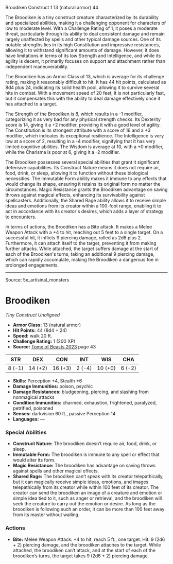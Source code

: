 <MonsterName/>Broodiken</MonsterName>
<CreatureType/>Construct</CreatureType>
<CR/>1</CR>
<AC/>13 (natural armor)</AC>
<HP/>44</HP>
<summary>The Broodiken is a tiny construct creature characterized by its durability and specialized abilities, making it a challenging opponent for characters of low to moderate level. With a Challenge Rating of 1, it poses a moderate threat, particularly through its ability to deal consistent damage and remain largely unaffected by spells and other typical damage sources. One of its notable strengths lies in its high Constitution and impressive resistances, allowing it to withstand significant amounts of damage. However, it does have limitations in terms of its low Strength and Intelligence, and while its agility is decent, it primarily focuses on support and attachment rather than independent maneuverability. </summary>

<detail>

The Broodiken has an Armor Class of 13, which is average for its challenge rating, making it reasonably difficult to hit. It has 44 hit points, calculated as 8d4 plus 24, indicating its solid health pool, allowing it to survive several hits in combat. With a movement speed of 20 feet, it is not particularly fast, but it compensates this with the ability to deal damage effectively once it has attached to a target.

The Strength of the Broodiken is 8, which results in a -1 modifier, categorizing it as very bad for any physical strength checks. Its Dexterity score is 14, giving it a +2 modifier, providing it with a good level of agility. The Constitution is its strongest attribute with a score of 16 and a +3 modifier, which indicates its exceptional resilience. The Intelligence is very low at a score of 2, resulting in a -4 modifier, signifying that it has very limited cognitive abilities. The Wisdom is average at 10, with a +0 modifier, while the Charisma is poor at 6, giving it a -2 modifier.

The Broodiken possesses several special abilities that grant it significant defensive capabilities. Its Construct Nature means it does not require air, food, drink, or sleep, allowing it to function without these biological necessities. The Immutable Form ability makes it immune to any effects that would change its shape, ensuring it retains its original form no matter the circumstances. Magic Resistance grants the Broodiken advantage on saving throws against magical effects, enhancing its survivability against spellcasters. Additionally, the Shared Rage ability allows it to receive simple ideas and emotions from its creator within a 100-foot range, enabling it to act in accordance with its creator's desires, which adds a layer of strategy to encounters.

In terms of actions, the Broodiken has a Bite attack. It makes a Melee Weapon Attack with a +4 to hit, reaching out 5 feet to a single target. On a successful hit, it inflicts 9 piercing damage, rolled as 2d6 plus 2. Furthermore, it can attach itself to the target, preventing it from making further attacks. While attached, the target suffers damage at the start of each of the Broodiken's turns, taking an additional 9 piercing damage, which can rapidly accumulate, making the Broodiken a dangerous foe in prolonged engagements.</detail>



---

Source: 5e_artisinal_monsters

# Broodiken

*Tiny* *Construct* *Unaligned*

- **Armor Class:** 13 (natural armor)
- **Hit Points:** 44 (8d4 + 24)
- **Speed:** walk 20 ft.
- **Challenge Rating:** 1 (200 XP)
- **Source:** [Tome of Beasts 2023](https://koboldpress.com/kpstore/product/tome-of-beasts-1-2023-edition/) page 43

| STR | DEX | CON | INT | WIS | CHA |
| --- | --- | --- | --- | --- | --- |
| 8 (-1) | 14 (+2) | 16 (+3) | 2 (-4) | 10 (+0) | 6 (-2) |

- **Skills:** Perception +4, Stealth +6
- **Damage Immunities:** poison, psychic
- **Damage Resistances:** bludgeoning, piercing, and slashing from nonmagical attacks
- **Condition Immunities:** charmed, exhaustion, frightened, paralyzed, petrified, poisoned
- **Senses:** darkvision 60 ft., passive Perception 14
- **Languages:** —

### Special Abilities

- **Construct Nature:** The broodiken doesn’t require air, food, drink, or sleep.
- **Immutable Form:** The broodiken is immune to any spell or effect that would alter its form.
- **Magic Resistance:** The broodiken has advantage on saving throws against spells and other magical effects.
- **Shared Rage:** The broodiken can’t speak with its creator telepathically, but it can magically receive simple ideas, emotions, and images telepathically from its creator while within 100 feet of its creator. The creator can send the broodiken an image of a creature and emotion or simple idea tied to it, such as anger or retrieval, and the broodiken will seek the creature to carry out the emotion or desire. As long as the broodiken is following such an order, it can be more than 100 feet away from its master without wailing.

### Actions

- **Bite:** Melee Weapon Attack: +4 to hit, reach 5 ft., one target. Hit: 9 (2d6 + 2) piercing damage, and the broodiken attaches to the target. While attached, the broodiken can’t attack, and at the start of each of the broodiken’s turns, the target takes 9 (2d6 + 2) piercing damage.


